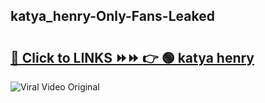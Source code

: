 
 ## katya_henry-Only-Fans-Leaked

# <h2><a href="https://clipsfans.com/katya_henry&ref=git">🔗 Click to LINKS ⏩⏩ 👉 🟢 katya henry </a></h2>

<a href="https://clipsfans.com/katya_henry&ref=git" rel="nofollow" data-target="animated-image.originalLink"><img src="https://i.ibb.co.com/xMMVF88/686577567.gif" alt="Viral Video Original" style="max-width: 100%; display: inline-block;" data-target="animated-image.originalImage"></a>
